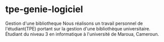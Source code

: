 # tpe-genie-logiciel
Gestion d'une bibliotheque
Nous réalisons un travail personnel de l'étudiant(TPE) portant sur la gestion d'une bibliothèque universitaire.
Étudiant du niveau 3 en informatique à l'université de Maroua, Cameroun.
